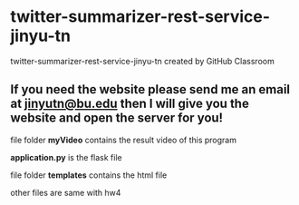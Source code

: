 # twitter-summarizer-rest-service-jinyu-tn
twitter-summarizer-rest-service-jinyu-tn created by GitHub Classroom

## If you need the website please send me an email at jinyutn@bu.edu then I will give you the website and open the server for you!

file folder **myVideo** contains the result video of this program

**application.py** is the flask file

file folder **templates** contains the html file

other files are same with hw4
